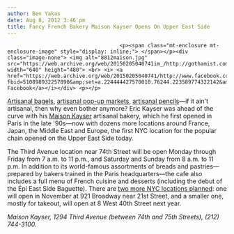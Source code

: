 ```yaml
---
author: Ben Yakas
date: Aug 8, 2012 3:46 pm
title: Fancy French Bakery Maison Kayser Opens On Upper East Side
---
```


	
										<p><span class="mt-enclosure mt-enclosure-image" style="display: inline;"> </span></p><div class="image-none"> <img alt="8812maison.jpg" src="https://web.archive.org/web/20150205040741im_/http://gothamist.com/attachments/byakas/8812maison.jpg" width="640" height="480"> <br> <i> <a href="https://web.archive.org/web/20150205040741/http://www.facebook.com/photo.php?fbid=510898932257890&amp;set=a.224444427570010.76244.223589774322142&amp;type=3&amp;theater">via Facebook</a></i></div> <p></p>

<p><a href="https://web.archive.org/web/20150205040741/http://gothamist.com/2012/04/18/bagel_baker_sues_to_stop_dunkin_don.php">Artisanal bagels</a>, <a href="https://web.archive.org/web/20150205040741/http://gothamist.com/2012/07/14/paper_mags_pop-up_market_open_in_ch.php">artisanal pop-up markets</a>, <a href="https://web.archive.org/web/20150205040741/http://gothamist.com/2012/02/14/demand_the_best_artesianal_pencil_s.php">artisanal pencils</a>&#x2014;if it ain&apos;t artisanal, then why even bother anymore? Eric Kayser was ahead of the curve with his <a href="https://web.archive.org/web/20150205040741/http://www.facebook.com/MaisonKayser">Maison Kayser</a> artisanal bakery, which he first opened in Paris in the late &apos;90s&#x2014;now with dozens more locations around France, Japan, the Middle East and Europe, the first NYC location for the popular chain opened on the Upper East Side today. </p>

<p>The Third Avenue location near 74th Street will be open Monday through Friday from 7 a.m. to 11 p.m., and Saturday and Sunday from 8 a.m. to 11 p.m. In addition to its world-famous assortments of breads and pastries&#x2014;prepared by bakers trained in the Paris headquarters&#x2014;the cafe also includes a full menu of French cuisine and desserts (including the debut of the &#xC9;pi East Side Baguette). There are <a href="https://web.archive.org/web/20150205040741/http://dinersjournal.blogs.nytimes.com/2012/08/02/maison-kayser-a-global-baker-touches-down-in-new-york/?smid=tw-share">two more NYC locations planned</a>: one will open in November at 921 Broadway near 21st Street, and a smaller one, mostly for takeout, will open at 8 West 40th Street next year.</p>

<p><em>Maison Kayser, 1294 Third Avenue (between 74th and 75th Streets), (212) 744-3100.</em></p>					
										
									
				